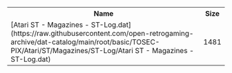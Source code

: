 <table>
<tr><th>Name</th><th>Size</th></tr>
<tr><td>
[Atari ST - Magazines - ST-Log.dat](https://raw.githubusercontent.com/open-retrogaming-archive/dat-catalog/main/root/basic/TOSEC-PIX/Atari/ST/Magazines/ST-Log/Atari ST - Magazines - ST-Log.dat)
</td><td>1481</td></tr>
</table>
